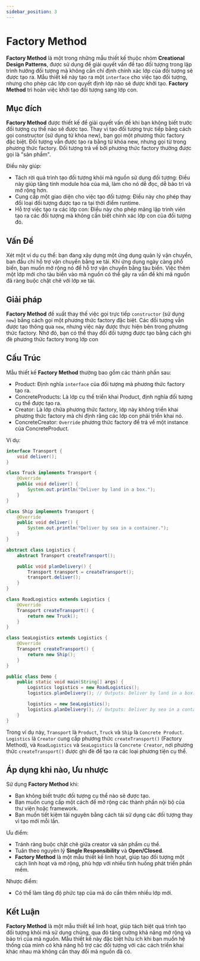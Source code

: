 ```yaml
---
sidebar_position: 3
---
```


# Factory Method

**Factory Method** là một trong những mẫu thiết kế thuộc nhóm **Creational Design Patterns**, được sử dụng để giải quyết vấn đề tạo đối tượng trong lập trình hướng đối tượng mà không cần chỉ định chính xác lớp của đối tượng sẽ được tạo ra. Mẫu thiết kế này tạo ra một `interface` cho việc tạo đối tượng, nhưng cho phép các lớp con quyết định lớp nào sẽ được khởi tạo. **Factory Method** trì hoãn việc khởi tạo đối tượng sang lớp con.

## Mục đích

**Factory Method** được thiết kế để giải quyết vấn đề khi bạn không biết trước đối tượng cụ thể nào sẽ được tạo. Thay vì tạo đối tượng trực tiếp bằng cách gọi constructor (sử dụng từ khóa new), bạn gọi một phương thức factory đặc biệt. Đối tượng vẫn được tạo ra bằng từ khóa new, nhưng gọi từ trong phương thức factory. Đối tượng trả về bởi phương thức factory thường được gọi là "sản phẩm".

Điều này giúp:

- Tách rời quá trình tạo đối tượng khỏi mã nguồn sử dụng đối tượng: Điều này giúp tăng tính module hóa của mã, làm cho nó dễ đọc, dễ bảo trì và mở rộng hơn.
- Cung cấp một giao diện cho việc tạo đối tượng: Điều này cho phép thay đổi loại đối tượng được tạo ra tại thời điểm runtime.
- Hỗ trợ việc tạo ra các lớp con: Điều này cho phép mãng lập trình viên tạo ra các đối tượng mà không cần biết chính xác lớp con của đối tượng đó.

## Vấn Đề

Xét một ví dụ cụ thể: bạn đang xây dựng một ứng dụng quản lý vận chuyển, ban đầu chỉ hỗ trợ vận chuyển bằng xe tải. Khi ứng dụng ngày càng phổ biến, bạn muốn mở rộng nó để hỗ trợ vận chuyển bằng tàu biển. Việc thêm một lớp mới cho tàu biển vào mã nguồn có thể gây ra vấn đề khi mã nguồn đã ràng buộc chặt chẽ với lớp xe tải.

## Giải pháp

**Factory Method** đề xuất thay thế việc gọi trực tiếp `constructor` (sử dụng `new`) bằng cách gọi một phương thức factory đặc biệt. Các đối tượng vẫn được tạo thông qua `new`, nhưng việc này được thực hiện bên trong phương thức factory. Nhờ đó, bạn có thể thay đổi đối tượng được tạo bằng cách ghi đè phương thức factory trong lớp con

## Cấu Trúc

Mẫu thiết kế **Factory Method** thường bao gồm các thành phần sau:

- Product: Định nghĩa `interface` của đối tượng mà phương thức factory tạo ra.
- ConcreteProducts: Là lớp cụ thể triển khai Product, định nghĩa đối tượng cụ thể được tạo ra.
- Creator: Là lớp chứa phương thức factory, lớp này không triển khai phương thức factory mà chỉ định rằng các lớp con phải triển khai nó.
- ConcreteCreator: `Override` phương thức factory để trả về một instance của ConcreteProduct.

Ví dụ:

```java
interface Transport {
    void deliver();
}

class Truck implements Transport {
    @Override
    public void deliver() {
        System.out.println("Deliver by land in a box.");
    }
}

class Ship implements Transport {
    @Override
    public void deliver() {
        System.out.println("Deliver by sea in a container.");
    }
}

abstract class Logistics {
    abstract Transport createTransport();

    public void planDelivery() {
        Transport transport = createTransport();
        transport.deliver();
    }
}

class RoadLogistics extends Logistics {
    @Override
    Transport createTransport() {
        return new Truck();
    }
}

class SeaLogistics extends Logistics {
    @Override
    Transport createTransport() {
        return new Ship();
    }
}

public class Demo {
    public static void main(String[] args) {
        Logistics logistics = new RoadLogistics();
        logistics.planDelivery(); // Outputs: Deliver by land in a box.

        logistics = new SeaLogistics();
        logistics.planDelivery(); // Outputs: Deliver by sea in a container.
    }
}
```

Trong ví dụ này, `Transport` là `Product`, `Truck` và `Ship` là `Concrete Product`. `Logistics` là `Creator` cung cấp phương thức `createTransport()` (Factory Method), và `RoadLogistics` và `SeaLogistics` là `Concrete Creator`, nơi phương thức `createTransport()` được ghi đè để tạo ra các loại phương tiện cụ thể.

## Áp dụng khi nào, Ưu nhược

Sử dụng **Factory Method** khi:

- Bạn không biết trước đối tượng cụ thể nào sẽ được tạo.
- Bạn muốn cung cấp một cách để mở rộng các thành phần nội bộ của thư viện hoặc framework.
- Bạn muốn tiết kiệm tài nguyên bằng cách tái sử dụng các đối tượng thay vì tạo mới mỗi lần.

Ưu điểm:

- Tránh ràng buộc chặt chẽ giữa creator và sản phẩm cụ thể.
- Tuân theo nguyên lý **Single Responsibility** và **Open/Closed**.
- **Factory Method** là một mẫu thiết kế linh hoạt, giúp tạo đối tượng một cách linh hoạt và mở rộng, phù hợp với nhiều tình huống phát triển phần mềm.

Nhược điểm:

- Có thể làm tăng độ phức tạp của mã do cần thêm nhiều lớp mới.

## Kết Luận

**Factory Method** là một mẫu thiết kế linh hoạt, giúp tách biệt quá trình tạo đối tượng khỏi mã sử dụng chúng, qua đó tăng cường khả năng mở rộng và bảo trì của mã nguồn. Mẫu thiết kế này đặc biệt hữu ích khi bạn muốn hệ thống của mình có khả năng hỗ trợ các đối tượng với các cách triển khai khác nhau mà không cần thay đổi mã nguồn đã có.
